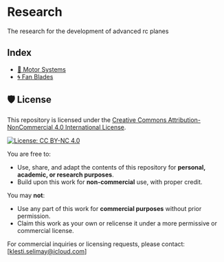 # Research
The research for the development of advanced rc planes

## Index
- [🔧 Motor Systems](motor/README.md)
- [🌀 Fan Blades](fan/README.md)

## 🛡️ License

This repository is licensed under the [Creative Commons Attribution-NonCommercial 4.0 International License](https://creativecommons.org/licenses/by-nc/4.0/).

[![License: CC BY-NC 4.0](https://licensebuttons.net/l/by-nc/4.0/88x31.png)](https://creativecommons.org/licenses/by-nc/4.0/)

You are free to:
- Use, share, and adapt the contents of this repository for **personal, academic, or research purposes**.
- Build upon this work for **non-commercial** use, with proper credit.

You may **not**:
- Use any part of this work for **commercial purposes** without prior permission.
- Claim this work as your own or relicense it under a more permissive or commercial license.

For commercial inquiries or licensing requests, please contact: [klesti.selimay@icloud.com]
